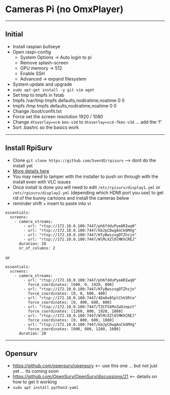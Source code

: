 # Cameras Pi (no OmxPlayer)

----

## Initial
* Install raspian bullseye
* Open raspi-config
  * System Options -> Auto login to pi
  * Remove splash-screen
  * GPU memory -> 512
  * Enable SSH
  * Advanced -> expand filesystem
* System update and upgrade
* `sudo apt-get install -y git vim wget`
* Set tmp to tmpfs in fstab
*  tmpfs /var/tmp tmpfs defaults,nodiratime,noatime 0 0
*  tmpfs /tmp tmpfs defaults,nodiratime,noatime 0 0
* Change /boot/confit.txt
*  Force set the screen resolution 1920 / 1080
*  Change `dtoverlay=vc4-kms-v3d` to `dtoverlay=vc4-fkms-v3d` ... add the 'f'
* Sort .bashrc so the basics work

----
## Install RpiSurv
* Clone `git clone https://github.com/SvenVD/rpisurv` --> dont do the install yet
* [More details here](https://github.com/SvenVD/rpisurv)
* You may need to tamper with the installer to push on through with the install even with VLC issues
* Once install is done you will need to edit `/etc/rpisurv/display1.yml` or `/etc/rpisurv/display2.yml` (depending which HDMI port you use) to get rid of the bunny cartoons and install the cameras below
* reminder shift + insert to paste into vi
```
essentials:
  screens:
    - camera_streams:
        - url: "rtsp://172.10.0.100:7447/ph6fdduPyeARIwq0"
        - url: "rtsp://172.10.0.100:7447/kbJpCDwgAnCk6MXg"
        - url: "rtsp://172.10.0.100:7447/HTyBwszxgDTZhzjn"
        - url: "rtsp://172.10.0.100:7447/WlMcXZlOlMKhCREJ"
      duration: 20
      nr_of_columns: 2
```
or
```
essentials:
  screens:
    - camera_streams:
        - url: "rtsp://172.10.0.100:7447/ph6fdduPyeARIwq0"
          force_coordinates: [600, 0, 1920, 800]
        - url: "rtsp://172.10.0.100:7447/HTyBwszxgDTZhzjn"
          force_coordinates: [0, 0, 600, 400]
        - url: "rtsp://172.10.0.100:7447/4EmOx05plChk5Rta"
          force_coordinates: [0, 400, 600, 800]
        - url: "rtsp://172.10.0.100:7447/TZCFSXMxZwOzepzt"
          force_coordinates: [1260, 800, 1920, 1080]
        - url: "rtsp://172.10.0.100:7447/WlMcXZlOlMKhCREJ"
          force_coordinates: [0, 800, 600, 1080]
        - url: "rtsp://172.10.0.100:7447/kbJpCDwgAnCk6MXg"
          force_coordinates: [600, 800, 1260, 1080]
      duration: 20

```
----
## Opensurv
* https://github.com/opensurv/opensurv <-- use this one ... but not just yet ... its coming soon
* https://github.com/OpenSurv/OpenSurv/discussions/21 <-- details on how to get it working
* `sudo apt install python3-yaml`



